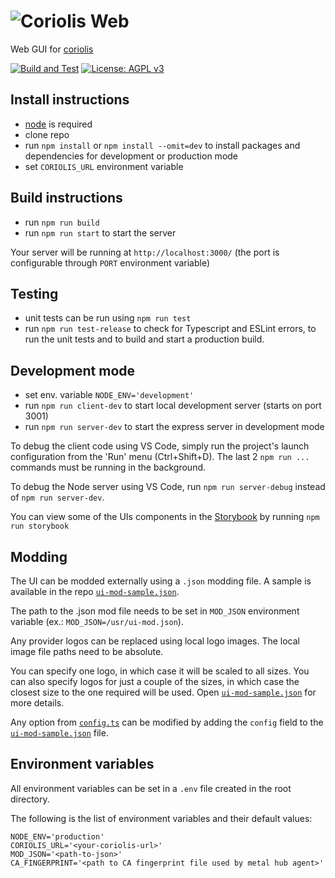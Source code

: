 # ![Coriolis Web](/src/components/ui/Logo/images/coriolis-small-black.svg)

Web  GUI for [coriolis](https://github.com/cloudbase/coriolis)

[![Build and Test](https://github.com/cloudbase/coriolis-web/actions/workflows/build.yml/badge.svg)](https://github.com/cloudbase/coriolis-web/actions/workflows/build.yml) [![License: AGPL v3](https://img.shields.io/badge/License-AGPL%20v3-blue.svg)](https://www.gnu.org/licenses/agpl-3.0)

## Install instructions

- [node](https://nodejs.org/en/download/package-manager/) is required
- clone repo
- run `npm install` or `npm install --omit=dev` to install packages and dependencies for development or production mode
- set `CORIOLIS_URL` environment variable

## Build instructions

- run `npm run build`
- run `npm run start` to start the server

Your server will be running at `http://localhost:3000/` (the port is configurable through `PORT` environment variable)

## Testing

- unit tests can be run using `npm run test`
- run `npm run test-release` to check for Typescript and ESLint errors, to run the unit tests and to build and start a production build.

## Development mode

- set env. variable `NODE_ENV='development'`
- run `npm run client-dev` to start local development server (starts on port 3001)
- run `npm run server-dev` to start the express server in development mode

To debug the client code using VS Code, simply run the project's launch configuration from the 'Run' menu (Ctrl+Shift+D).
The last 2 `npm run ...` commands must be running in the background.

To debug the Node server using VS Code, run `npm run server-debug` instead of `npm run server-dev`.

You can view some of the UIs components in the [Storybook](https://github.com/storybooks/storybook) by running `npm run storybook`

## Modding

The UI can be modded externally using a `.json` modding file. A sample is available in the repo [`ui-mod-sample.json`](ui-mod-sample.json).

The path to the .json mod file needs to be set in `MOD_JSON` environment variable (ex.: `MOD_JSON=/usr/ui-mod.json`).

Any provider logos can be replaced using local logo images. The local image file paths need to be absolute.

You can specify one logo, in which case it will be scaled to all sizes. You can also specify logos for just a couple of the sizes, in which case the closest size to the one required will be used. Open [`ui-mod-sample.json`](ui-mod-sample.json) for more details.

Any option from [`config.ts`](config.ts) can be modified by adding the `config` field to the [`ui-mod-sample.json`](ui-mod-sample.json) file.

## Environment variables

All environment variables can be set in a `.env` file created in the root directory.

The following is the list of environment variables and their default values:

```(bash)
NODE_ENV='production'
CORIOLIS_URL='<your-coriolis-url>'
MOD_JSON='<path-to-json>'
CA_FINGERPRINT='<path to CA fingerprint file used by metal hub agent>'
```

